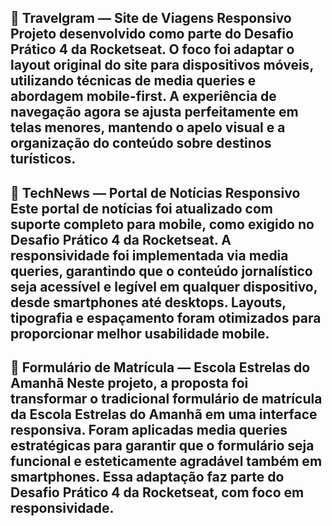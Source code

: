 📸 Travelgram — Site de Viagens Responsivo
Projeto desenvolvido como parte do Desafio Prático 4 da Rocketseat. O foco foi adaptar o layout original do site para dispositivos móveis, utilizando técnicas de media queries e abordagem mobile-first. A experiência de navegação agora se ajusta perfeitamente em telas menores, mantendo o apelo visual e a organização do conteúdo sobre destinos turísticos.
---
📰 TechNews — Portal de Notícias Responsivo
Este portal de notícias foi atualizado com suporte completo para mobile, como exigido no Desafio Prático 4 da Rocketseat. A responsividade foi implementada via media queries, garantindo que o conteúdo jornalístico seja acessível e legível em qualquer dispositivo, desde smartphones até desktops. Layouts, tipografia e espaçamento foram otimizados para proporcionar melhor usabilidade mobile.
---
📝 Formulário de Matrícula — Escola Estrelas do Amanhã
Neste projeto, a proposta foi transformar o tradicional formulário de matrícula da Escola Estrelas do Amanhã em uma interface responsiva. Foram aplicadas media queries estratégicas para garantir que o formulário seja funcional e esteticamente agradável também em smartphones. Essa adaptação faz parte do Desafio Prático 4 da Rocketseat, com foco em responsividade.
---
